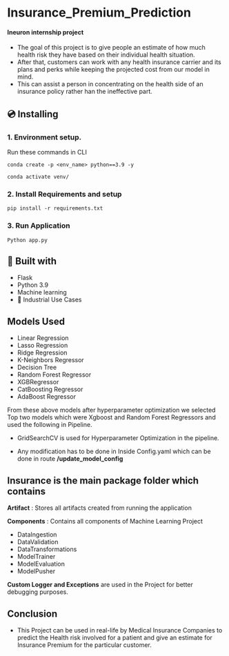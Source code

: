 # Insurance_Premium_Prediction
#### Ineuron internship project
* The goal of this project is to give people an estimate of how much health risk they have based on their individual health situation. 
* After that, customers can work with any health insurance carrier and its plans and perks while keeping the projected cost from our model in mind. 
* This can assist a person in concentrating on the health side of an insurance policy rather han the ineffective part.

## 💿 Installing

### 1. Environment setup.
Run these commands in CLI
```
conda create -p <env_name> python==3.9 -y
```
```
conda activate venv/
````
### 2. Install Requirements and setup
```
pip install -r requirements.txt
```
### 3. Run Application
```
Python app.py
```

## 🔧 Built with
- Flask
- Python 3.9
- Machine learning
- 🏦 Industrial Use Cases

## Models Used
* Linear Regression
* Lasso Regression
* Ridge Regression
* K-Neighbors Regressor
* Decision Tree
* Random Forest Regressor
* XGBRegressor
* CatBoosting Regressor
* AdaBoost Regressor

From these above models after hyperparameter optimization we selected Top two models which were Xgboost and Random Forest Regressors and used the following in Pipeline.

* GridSearchCV is used for Hyperparameter Optimization in the pipeline.

* Any modification has to be done in  Inside Config.yaml which can be done in route **/update_model_config**

## Insurance is the main package folder which contains 

**Artifact** : Stores all artifacts created from running the application

**Components** : Contains all components of Machine Learning Project
- DataIngestion
- DataValidation
- DataTransformations
- ModelTrainer
- ModelEvaluation
- ModelPusher

**Custom Logger and Exceptions** are used in the Project for better debugging purposes.

## Conclusion
- This Project can be used in real-life by Medical Insurance Companies to predict the Health risk involved for a patient and give an estimate for Insurance Premium for the particular customer.


